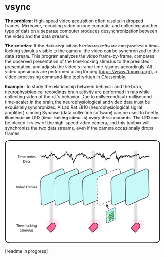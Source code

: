 # vsync

**The problem:** High-speed video acquisition often results in dropped frames.
Moreover, recording video on one computer and collecting another type of data on
a separate computer produces desynchronization between the video and the data streams.

**The solution:** If the data acquisition hardware/software can produce a time-locking
stimulus visible to the camera, the video can be synchronized to the data stream. This
program analyzes the video frame-by-frame, compares the observed presentation of the
time-locking stimulus to the predicted presentation, and adjusts the video's frame
time-stamps accordingly. All video operations are performed using ffmpeg
(https://www.ffmpeg.org/), a video-processing command-line tool written in C/assembly.

**Example:** To study the relationship between behavior and the brain, neurophysiological
recordings brain activity are performed in rats while collecting video of the rat's behavior.
Due to millsecond/sub-millisecond time-scales in the brain, the neurophysiological and video
data must be exquisitely synchronized. A Lab Rat LR10 (neurophysiological signal amplifier)
running Synapse (data collection software) can be used to briefly illuminate an LED
(time-locking stimulus) every three seconds. The LED can be placed in view of the high-speed
video camera, and this toolbox will synchronize the two data streams, even if the camera
occasionally drops frames.

![alt text](/assets/vsync_icon.png?raw=true)

[readme in progress]
